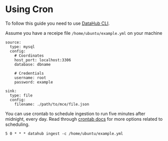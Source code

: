 # Using Cron

To follow this guide you need to use [DataHub CLI](../../docs/cli.md).

Assume you have a receipe file `/home/ubuntu/example.yml` on your machine
```
source:
  type: mysql
  config:
    # Coordinates
    host_port: localhost:3306
    database: dbname

    # Credentials
    username: root
    password: example

sink:
  type: file
  config:
    filename: ./path/to/mce/file.json
```

You can use crontab to schedule ingestion to run five minutes after midnight, every day. Read through [crontab docs](https://man7.org/linux/man-pages/man5/crontab.5.html) for more options related to scheduling.

```
5 0 * * * datahub ingest -c /home/ubuntu/example.yml
```
